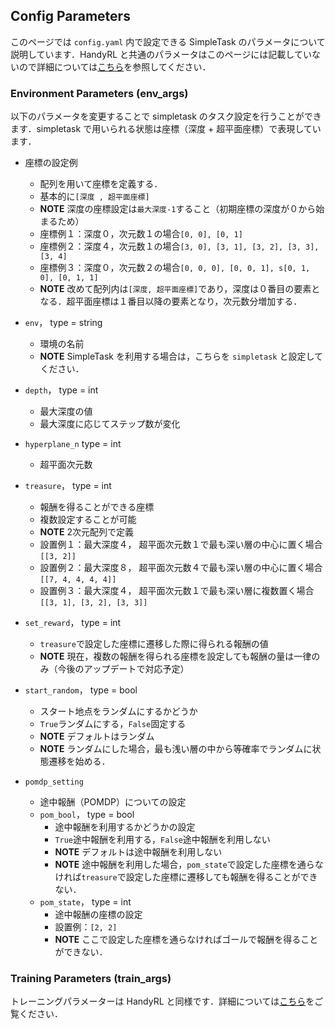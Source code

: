 ## Config Parameters

このページでは `config.yaml` 内で設定できる SimpleTask のパラメータについて説明しています．HandyRL と共通のパラメータはこのページには記載していないので詳細については[こちら](https://github.com/DeNA/HandyRL/blob/master/docs/parameters.md)を参照してください．

### Environment Parameters (env_args)

以下のパラメータを変更することで simpletask のタスク設定を行うことができます．simpletask で用いられる状態は座標（深度 + 超平面座標）で表現しています．

* 座標の設定例
    * 配列を用いて座標を定義する．
    * 基本的に`[深度 , 超平面座標]`
    * **NOTE** 深度の座標設定は`最大深度-1`すること（初期座標の深度が０から始まるため）
    * 座標例１：深度０，次元数１の場合`[0, 0], [0, 1]`
    * 座標例２：深度４，次元数１の場合`[3, 0], [3, 1], [3, 2], [3, 3], [3, 4]`
    * 座標例３：深度０，次元数２の場合`[0, 0, 0], [0, 0, 1], s[0, 1, 0], [0, 1, 1]`
    * **NOTE** 改めて配列内は`[深度, 超平面座標]`であり，深度は０番目の要素となる．超平面座標は１番目以降の要素となり，次元数分増加する．


* `env`， type = string
    * 環境の名前
    * **NOTE** SimpleTask を利用する場合は，こちらを `simpletask` と設定してください．
* `depth`， type = int
    * 最大深度の値
    * 最大深度に応じてステップ数が変化
* `hyperplane_n` type = int
    * 超平面次元数
* `treasure`， type = int
    * 報酬を得ることができる座標
    * 複数設定することが可能
    * **NOTE** 2次元配列で定義
    * 設置例１：最大深度４， 超平面次元数１で最も深い層の中心に置く場合 `[[3, 2]]`
    * 設置例２：最大深度８， 超平面次元数４で最も深い層の中心に置く場合 `[[7, 4, 4, 4, 4]]`
    * 設置例３：最大深度４， 超平面次元数１で最も深い層に複数置く場合 `[[3, 1], [3, 2], [3, 3]]`
* `set_reward`， type = int
    * `treasure`で設定した座標に遷移した際に得られる報酬の値
    * **NOTE** 現在，複数の報酬を得られる座標を設定しても報酬の量は一律のみ（今後のアップデートで対応予定）
* `start_random`， type = bool
    * スタート地点をランダムにするかどうか
    * `True`ランダムにする，`False`固定する
    * **NOTE** デフォルトはランダム
    * **NOTE** ランダムにした場合，最も浅い層の中から等確率でランダムに状態遷移を始める．
* `pomdp_setting`
    * 途中報酬（POMDP）についての設定
    * `pom_bool`， type = bool
        * 途中報酬を利用するかどうかの設定
        * `True`途中報酬を利用する，`False`途中報酬を利用しない
        * **NOTE** デフォルトは途中報酬を利用しない
        * **NOTE** 途中報酬を利用した場合，`pom_state`で設定した座標を通らなければ`treasure`で設定した座標に遷移しても報酬を得ることができない．
    * `pom_state`， type = int
        * 途中報酬の座標の設定
        * 設置例：`[2, 2]`
        * **NOTE** ここで設定した座標を通らなければゴールで報酬を得ることができない．

### Training Parameters (train_args)

トレーニングパラメーターは HandyRL と同様です．詳細については[こちら](https://github.com/DeNA/HandyRL/blob/master/docs/parameters.md)をご覧ください．